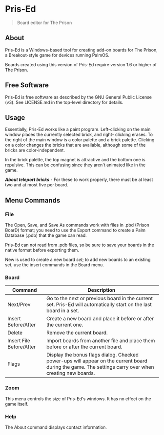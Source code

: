 # Pris-Ed
> Board editor for The Prison

## About
Pris-Ed is a Windows-based tool for creating add-on boards for
The Prison, a Breakout-style game for devices running PalmOS.

Boards created using this version of Pris-Ed require version 1.6
or higher of The Prison.

## Free Software
Pris-Ed is free software as described by the GNU General Public
License (v3). See LICENSE.md in the top-level directory for details.

## Usage
Essentially, Pris-Ed works like a paint program.  Left-clicking
on the main window places the currently selected brick, and right-
clicking erases. To the right of the main window is a color
palette and a brick palette. Clicking on a color changes the
bricks that are available, although some of the bricks are
color-independent.

In the brick palette, the top magnet is attractive and the bottom
one is repulsive. This can be confusing since they aren't
animated like in the game.

_**About teleport bricks**_ - For these to work properly, there
must be at least two and at most five per board.

## Menu Commands

### File
The Open, Save, and Save As commands work with files in .pbd
(Prison BoarD) format; you need to use the Export command to
create a Palm Database (.pdb) that the game can read.

Pris-Ed can not read from .pdb files, so be sure to save your
boards in the native format before exporting them.

New is used to create a new board _set_; to add new boards to
an existing set, use the insert commands in the Board menu.

### Board

Command | Description
------- | -----
Next/Prev | Go to the next or previous board in the current set. Pris-Ed will automatically start on the last board in a set.
Insert Before/After | Create a new board and place it before or after the current one.
Delete | Remove the current board.
Insert File Before/After | Import boards from another file and place them before or after the current board.
Flags | Display the bonus flags dialog. Checked power-ups will appear on the current board during the game. The settings carry over when creating new boards.

### Zoom
This menu controls the size of Pris-Ed's windows.  It has no
effect on the game itself.

### Help
The About command displays contact information.
